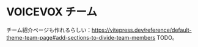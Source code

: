 <script setup>
import { data as teamSections } from "./team.data.ts";
import { withBase } from "vitepress";
import { VPTeamMembers } from "vitepress/theme";

const editAvatars = (members) => (
  members.map((member) => ({
    ...member,
    avatar: withBase(member.avatar),
  }))
);
</script>

# VOICEVOX チーム

チーム紹介ページも作れるらしい：<https://vitepress.dev/reference/default-theme-team-page#add-sections-to-divide-team-members>
TODO。

<template v-for="section in teamSections">
  <h2>{{ section.name }}</h2>
  <VPTeamMembers size="small" :members="editAvatars(section.members)" />
</template>
